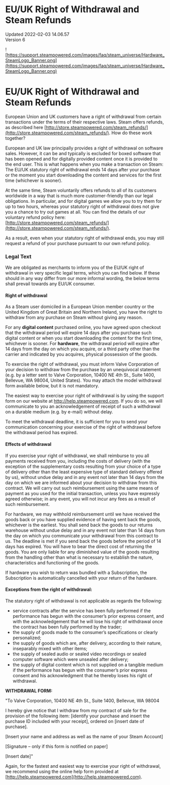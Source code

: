 # EU/UK Right of Withdrawal and Steam Refunds
Updated 2022-02-03 14.06.57  
Version 6  

![https://support.steampowered.com/images/faq/steam_universe/Hardware_SteamLogo_Banner.png](https://support.steampowered.com/images/faq/steam_universe/Hardware_SteamLogo_Banner.png)  
  
# EU/UK Right of Withdrawal and Steam Refunds
European Union and UK customers have a right of withdrawal from certain transactions under the terms of their respective laws. Steam offers refunds, as described here [http://store.steampowered.com/steam_refunds/](http://store.steampowered.com/steam_refunds/). How do these work together?  
  
European and UK law principally provides a right of withdrawal on software sales. However, it can be and typically is excluded for boxed software that has been opened and for digitally provided content once it is provided to the end user. This is what happens when you make a transaction on Steam: The EU/UK statutory right of withdrawal ends 14 days after your purchase or the moment you start downloading the content and services for the first time (whichever is sooner).  
  
At the same time, Steam voluntarily offers refunds to all of its customers worldwide in a way that is much more customer-friendly than our legal obligations. In particular, and for digital games we allow you to try them for up to two hours, whereas your statutory right of withdrawal does not give you a chance to try out games at all. You can find the details of our voluntary refund policy here: [http://store.steampowered.com/steam_refunds/](http://store.steampowered.com/steam_refunds/).  
  
As a result, even when your statutory right of withdrawal ends, you may still request a refund of your purchase pursuant to our own refund policy.  
  
### Legal Text
We are obligated as merchants to inform you of the EU/UK right of withdrawal in very specific legal terms, which you can find below. If these should in any way differ from our more informal wording, the below terms shall prevail towards any EU/UK consumer.  
  
#### Right of withdrawal
As a Steam user domiciled in a European Union member country or the United Kingdom of Great Britain and Northern Ireland, you have the right to withdraw from any purchase on Steam without giving any reason.  
  
For any **digital content** purchased online, you have agreed upon checkout that the withdrawal period will expire 14 days after you purchase such digital content or when you start downloading the content for the first time, whichever is sooner. For **hardware**, the withdrawal period will expire after 14 days from the day on which you acquire, or a third party other than the carrier and indicated by you acquires, physical possession of the goods.  
  
To exercise the right of withdrawal, you must inform Valve Corporation of your decision to withdraw from the purchase by an unequivocal statement (e.g. by a letter sent to Valve Corporation, 10400 NE 4th St., Suite 1400, Bellevue, WA 98004, United States). You may attach the model withdrawal form available below, but it is not mandatory.  
  
The easiest way to exercise your right of withdrawal is by using the support form on our website at http://help.steampowered.com. If you do so, we will communicate to you an acknowledgement of receipt of such a withdrawal on a durable medium (e.g. by e-mail) without delay.  
  
To meet the withdrawal deadline, it is sufficient for you to send your communication concerning your exercise of the right of withdrawal before the withdrawal period has expired.  
  
#### Effects of withdrawal
If you exercise your right of withdrawal, we shall reimburse to you all payments received from you, including the costs of delivery (with the exception of the supplementary costs resulting from your choice of a type of delivery other than the least expensive type of standard delivery offered by us), without undue delay and in any event not later than 14 days from the day on which we are informed about your decision to withdraw from this contract. We will carry out such reimbursement using the same means of payment as you used for the initial transaction, unless you have expressly agreed otherwise; in any event, you will not incur any fees as a result of such reimbursement.  
  
For hardware, we may withhold reimbursement until we have received the goods back or you have supplied evidence of having sent back the goods, whichever is the earliest. You shall send back the goods to our returns warehouse without undue delay and in any event not later than 14 days from the day on which you communicate your withdrawal from this contract to us. The deadline is met if you send back the goods before the period of 14 days has expired. You will have to bear the direct cost of returning the goods. You are only liable for any diminished value of the goods resulting from the handling other than what is necessary to establish the nature, characteristics and functioning of the goods.  
  
If hardware you wish to return was bundled with a Subscription, the Subscription is automatically cancelled with your return of the hardware.  
  
#### Exceptions from the right of withdrawal:
The statutory right of withdrawal is not applicable as regards the following: 
* service contracts after the service has been fully performed if the performance has begun with the consumer’s prior express consent, and with the acknowledgement that he will lose his right of withdrawal once the contract has been fully performed by the trader;
* the supply of goods made to the consumer’s specifications or clearly personalized;
* the supply of goods which are, after delivery, according to their nature, inseparably mixed with other items;
* the supply of sealed audio or sealed video recordings or sealed computer software which were unsealed after delivery;
* the supply of digital content which is not supplied on a tangible medium if the performance has begun with the consumer’s prior express consent and his acknowledgment that he thereby loses his right of withdrawal.

  
  
**WITHDRAWAL FORM:**  
  
"To Valve Corporation, 10400 NE 4th St., Suite 1400, Bellevue, WA 98004  
  
I hereby give notice that I withdraw from my contract of sale for the provision of the following item: [identify your purchase and insert the purchase ID included with your receipt], ordered on [insert date of purchase].  
  
[Insert your name and address as well as the name of your Steam Account]  
  
[Signature – only if this form is notified on paper]  
  
[Insert date]"  
  
Again, for the fastest and easiest way to exercise your right of withdrawal, we recommend using the online help form provided at [http://help.steampowered.com](http://help.steampowered.com).